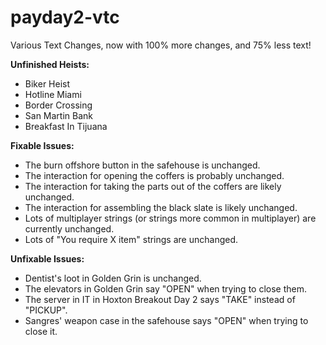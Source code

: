 # payday2-vtc
Various Text Changes, now with 100% more changes, and 75% less text!

**Unfinished Heists:**
- Biker Heist  
- Hotline Miami  
- Border Crossing  
- San Martin Bank  
- Breakfast In Tijuana  

**Fixable Issues:**
- The burn offshore button in the safehouse is unchanged.
- The interaction for opening the coffers is probably unchanged.
- The interaction for taking the parts out of the coffers are likely unchanged.
- The interaction for assembling the black slate is likely unchanged.
- Lots of multiplayer strings (or strings more common in multiplayer) are currently unchanged.
- Lots of "You require X item" strings are unchanged.

**Unfixable Issues:**
- Dentist's loot in Golden Grin is unchanged.
- The elevators in Golden Grin say "OPEN" when trying to close them.
- The server in IT in Hoxton Breakout Day 2 says "TAKE" instead of "PICKUP".
- Sangres' weapon case in the safehouse says "OPEN" when trying to close it.
